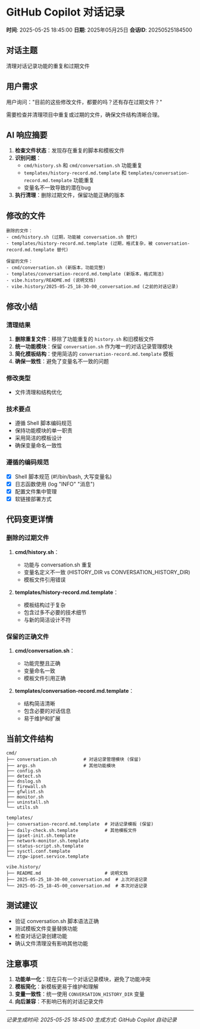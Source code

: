 # GitHub Copilot 对话记录

**时间**: 2025-05-25 18:45:00
**日期**: 2025年05月25日
**会话ID**: 20250525184500

## 对话主题

清理对话记录功能的重复和过期文件

## 用户需求

用户询问："目前的这些修改文件，都要的吗？还有存在过期文件？"

需要检查并清理项目中重复或过期的文件，确保文件结构清晰合理。

## AI 响应摘要

1. **检查文件状态**：发现存在重复的脚本和模板文件
2. **识别问题**：
   - `cmd/history.sh` 和 `cmd/conversation.sh` 功能重复
   - `templates/history-record.md.template` 和 `templates/conversation-record.md.template` 功能重复
   - 变量名不一致导致的潜在bug
3. **执行清理**：删除过期文件，保留功能正确的版本

## 修改的文件

```
删除的文件：
- cmd/history.sh (过期，功能被 conversation.sh 替代)
- templates/history-record.md.template (过期，格式复杂，被 conversation-record.md.template 替代)

保留的文件：
- cmd/conversation.sh (新版本，功能完整)
- templates/conversation-record.md.template (新版本，格式简洁)
- vibe.history/README.md (说明文档)
- vibe.history/2025-05-25_18-30-00_conversation.md (之前的对话记录)
```

## 修改小结

### 清理结果
1. **删除重复文件**：移除了功能重复的 `history.sh` 和旧模板文件
2. **统一功能模块**：保留 `conversation.sh` 作为唯一的对话记录管理模块
3. **简化模板结构**：使用简洁的 `conversation-record.md.template` 模板
4. **确保一致性**：避免了变量名不一致的问题

### 修改类型
- 文件清理和结构优化

### 技术要点
- 遵循 Shell 脚本编码规范
- 保持功能模块的单一职责
- 采用简洁的模板设计
- 确保变量命名一致性

### 遵循的编码规范
- [x] Shell 脚本规范 (#!/bin/bash, 大写变量名)
- [x] 日志函数使用 (log "INFO" "消息")
- [x] 配置文件集中管理
- [x] 软链接部署方式

## 代码变更详情

### 删除的过期文件
1. **cmd/history.sh**：
   - 功能与 conversation.sh 重复
   - 变量名定义不一致 (HISTORY_DIR vs CONVERSATION_HISTORY_DIR)
   - 模板文件引用错误

2. **templates/history-record.md.template**：
   - 模板结构过于复杂
   - 包含过多不必要的技术细节
   - 与新的简洁设计不符

### 保留的正确文件
1. **cmd/conversation.sh**：
   - 功能完整且正确
   - 变量命名一致
   - 模板文件引用正确

2. **templates/conversation-record.md.template**：
   - 结构简洁清晰
   - 包含必要的对话信息
   - 易于维护和扩展

## 当前文件结构

```
cmd/
├── conversation.sh          # 对话记录管理模块 (保留)
├── args.sh                  # 其他功能模块
├── config.sh
├── detect.sh
├── dnslog.sh
├── firewall.sh
├── gfwlist.sh
├── monitor.sh
├── uninstall.sh
└── utils.sh

templates/
├── conversation-record.md.template  # 对话记录模板 (保留)
├── daily-check.sh.template          # 其他模板文件
├── ipset-init.sh.template
├── network-monitor.sh.template
├── status-script.sh.template
├── sysctl.conf.template
└── ztgw-ipset.service.template

vibe.history/
├── README.md                        # 说明文档
├── 2025-05-25_18-30-00_conversation.md  # 上次对话记录
└── 2025-05-25_18-45-00_conversation.md  # 本次对话记录
```

## 测试建议

- 验证 conversation.sh 脚本语法正确
- 测试模板文件变量替换功能
- 检查对话记录创建功能
- 确认文件清理没有影响其他功能

## 注意事项

1. **功能单一化**：现在只有一个对话记录模块，避免了功能冲突
2. **模板简化**：新模板更易于维护和理解
3. **变量一致性**：统一使用 `CONVERSATION_HISTORY_DIR` 变量
4. **向后兼容**：不影响已有的对话记录文件

---
*记录生成时间: 2025-05-25 18:45:00*
*生成方式: GitHub Copilot 自动记录*
